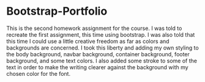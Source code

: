 # Bootstrap-Portfolio

This is the second homework assignment for the course. I was told to recreate the first assignment, this time using bootstrap. I was also told that this time I could use a little creative freedom as far as colors and backgrounds are concerned. I took this liberty and adding my own styling to the body background, navbar background, container background, footer background, and some text colors. I also added some stroke to some of the text in order to make the writing clearer against the background with my chosen color for the font. 